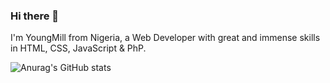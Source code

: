 ### Hi there 👋

I'm YoungMill from Nigeria, a Web Developer with great and immense skills in HTML, CSS, JavaScript & PhP.

![Anurag's GitHub stats](https://github-readme-stats.vercel.app/api?username=DevYoungMill&show_icons=true)

<!--

Here are some ideas to get you started:

- 🔭 I’m currently working on ...
- 🌱 I’m currently learning ...
- 👯 I’m looking to collaborate on ...
- 🤔 I’m looking for help with ...
- 💬 Ask me about ...
- 📫 How to reach me: ...
- 😄 Pronouns: ...
- ⚡ Fun fact: ...
-->
